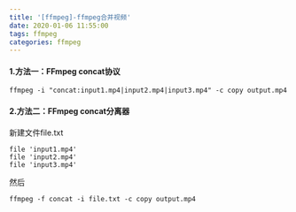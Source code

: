 ```yaml
---
title: '[ffmpeg]-ffmpeg合并视频'
date: 2020-01-06 11:55:00
tags: ffmpeg
categories: ffmpeg
---
```


#### 1.方法一：FFmpeg concat协议
```
ffmpeg -i "concat:input1.mp4|input2.mp4|input3.mp4" -c copy output.mp4
```
#### 2.方法二：FFmpeg concat分离器
新建文件file.txt
```
file 'input1.mp4'
file 'input2.mp4'
file 'input3.mp4'
```
然后
```
ffmpeg -f concat -i file.txt -c copy output.mp4
```